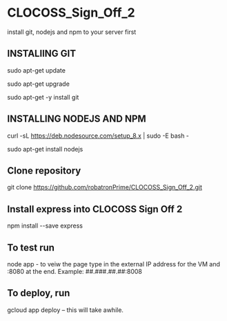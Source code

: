 # CLOCOSS_Sign_Off_2

install git, nodejs and npm to your server first 

## INSTALlING GIT
sudo apt-get update 

sudo apt-get upgrade 

sudo apt-get -y install git

## INSTALLING NODEJS AND NPM
curl -sL https://deb.nodesource.com/setup_8.x | sudo -E bash - 

sudo apt-get install nodejs

## Clone repository
git clone https://github.com/robatronPrime/CLOCOSS_Sign_Off_2.git

## Install express into CLOCOSS Sign Off 2
npm install --save express

## To test run
node app - to veiw the page type in the external IP address for the VM and :8080 at the end. Example: ##.###.##.##:8008

## To deploy, run 
gcloud app deploy – this will take awhile.
